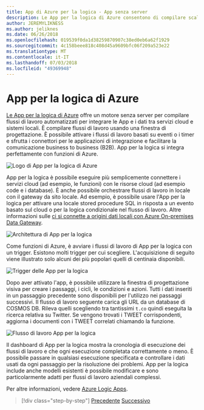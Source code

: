 ```yaml
---
title: App di Azure per la logica - App senza server
description: Le App per la logica di Azure consentono di compilare scalabile flussi di lavoro automatizzati che integrano App e i dati tra cloud dei servizi e sistemi locali.
author: JEREMYLIKNESS
ms.author: jeliknes
ms.date: 06/26/2018
ms.openlocfilehash: 019539f0da1d38259870907c38ed0eb6a62f1929
ms.sourcegitcommit: 4c158beee818c408d45a9609bfc06f209a523e22
ms.translationtype: MT
ms.contentlocale: it-IT
ms.lasthandoff: 07/03/2018
ms.locfileid: "49369948"
---
```

# <a name="azure-logic-apps"></a>App per la logica di Azure

[Le App per la logica di Azure](https://docs.microsoft.com/azure/logic-apps) offre un motore senza server per compilare flussi di lavoro automatizzati per integrare le App e i dati tra servizi cloud e sistemi locali. È compilare flussi di lavoro usando una finestra di progettazione. È possibile attivare i flussi di lavoro basati su eventi o i timer e sfrutta i connettori per le applicazioni di integrazione e facilitare la comunicazione business to business (B2B). App per la logica si integra perfettamente con funzioni di Azure.

![Logo di App per la logica di Azure](./media/logic-apps-logo.png)

App per la logica è possibile eseguire più semplicemente connettere i servizi cloud (ad esempio, le funzioni) con le risorse cloud (ad esempio code e i database). È anche possibile orchestrare flussi di lavoro in locale con il gateway da sito locale. Ad esempio, è possibile usare l'App per la logica per attivare una locale stored procedure SQL in risposta a un evento basato sul cloud o per la logica condizionale nel flusso di lavoro. Altre informazioni sulle [ci si connette a origini dati locali con Azure On-premises Data Gateway](https://docs.microsoft.com/azure/analysis-services/analysis-services-gateway).

![Architettura di App per la logica](./media/logic-apps-architecture.png)

Come funzioni di Azure, è avviare i flussi di lavoro di App per la logica con un trigger. Esistono molti trigger per cui scegliere. L'acquisizione di seguito viene illustrato solo alcuni dei più popolari quelli di centinaia disponibili.

![Trigger delle App per la logica](./media/logic-app-triggers.png)

Dopo aver attivato l'app, è possibile utilizzare la finestra di progettazione visiva per creare i passaggi, i cicli, le condizioni e azioni. Tutti i dati inseriti in un passaggio precedente sono disponibili per l'utilizzo nei passaggi successivi. Il flusso di lavoro seguente carica gli URL da un database di COSMOS DB. Rileva quelli scegliendo tra tantissimi `t.co` quindi eseguita la ricerca relativa su Twitter. Se vengono trovati i TWEET corrispondenti, aggiorna i documenti con i TWEET correlati chiamando la funzione.

![Flusso di lavoro App per la logica](./media/logic-app-workflow.png)

Il dashboard di App per la logica mostra la cronologia di esecuzione dei flussi di lavoro e che ogni esecuzione completata correttamente o meno. È possibile passare in qualsiasi esecuzione specificata e controllare i dati usati da ogni passaggio per la risoluzione dei problemi. App per la logica include anche modelli esistenti è possibile modificare e sono particolarmente adatti per flussi di lavoro aziendali complessi.

Per altre informazioni, vedere [Azure Logic Apps](https://docs.microsoft.com/azure/logic-apps).

>[!div class="step-by-step"]
[Precedente](application-insights.md)
[Successivo](event-grid.md)